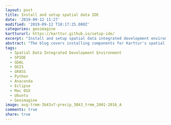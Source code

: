 ```yaml
---
layout: post
title: Install and setup spatial data IDE
date: '2019-09-12 11:27'
modified: '2019-09-12 T18:17:25.000Z'
categories: geoimagine
karttururl: https://karttur.github.io/setup-ide/
excerpt: "Install and setup spatial data integrated development environment (SPIDE)"
abstract: "The blog covers installing components for Karttur's spatial data integrated development environment (SPIDE), including 1) Geographic Information Systems (GIS) [GDAL, QGIS and GRASS], 2) Python platform [Anaconda], 3) IDE [Eclipse], and 4) Database [postgreSQL]. The blog extensively covers how to install and link these components in Mac OSX, with a summary for Linux (Ubuntu 18-04)."
tags:
  - Spatial Data Integrated Development Environment
  - SPIDE
  - GDAL
  - QGIS
  - GRASS
  - Python
  - Anaconda
  - Eclipse
  - Mac OSX
  - Ubuntu
  - Geoimagine
image: avg-trmm-3b43v7-precip_3B43_trmm_2001-2016_A
comments: true
share: true
---
```

